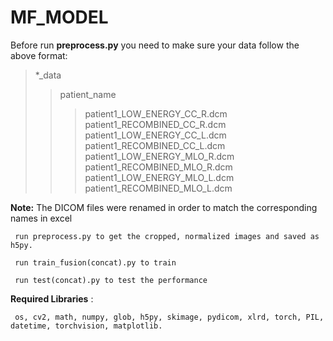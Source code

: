 # MF_MODEL
Before run **preprocess.py** you need to make sure your data follow the above format:  
>*_data  
  >>patient_name  
  >>>patient1_LOW_ENERGY_CC_R.dcm     
  patient1_RECOMBINED_CC_R.dcm  
  patient1_LOW_ENERGY_CC_L.dcm  
  patient1_RECOMBINED_CC_L.dcm  
  patient1_LOW_ENERGY_MLO_R.dcm  
  patient1_RECOMBINED_MLO_R.dcm  
  patient1_LOW_ENERGY_MLO_L.dcm  
  patient1_RECOMBINED_MLO_L.dcm  

**Note:** The DICOM files were renamed in order to match the corresponding names in excel  

     run preprocess.py to get the cropped, normalized images and saved as h5py.  
     
     run train_fusion(concat).py to train  
     
     run test(concat).py to test the performance  
      
**Required Libraries** :  
 
     os, cv2, math, numpy, glob, h5py, skimage, pydicom, xlrd, torch, PIL, datetime, torchvision, matplotlib.
